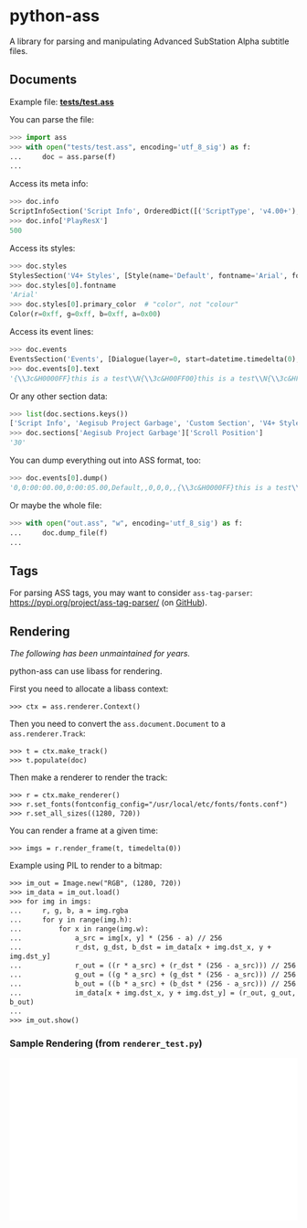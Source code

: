 # python-ass

A library for parsing and manipulating
Advanced SubStation Alpha subtitle files.

## Documents

Example file: [**tests/test.ass**](tests/test.ass)

You can parse the file:

```py
>>> import ass
>>> with open("tests/test.ass", encoding='utf_8_sig') as f:
...     doc = ass.parse(f)
...
```

Access its meta info:

```py
>>> doc.info
ScriptInfoSection('Script Info', OrderedDict([('ScriptType', 'v4.00+'), ('PlayResX', 500), ('PlayResY', 500)]))
>>> doc.info['PlayResX']
500
```

Access its styles:

```py
>>> doc.styles
StylesSection('V4+ Styles', [Style(name='Default', fontname='Arial', fontsize=20.0, primary_color=Color(r=0xff, g=0xff, b=0xff, a=0x00), secondary_color=Color(r=0xff, g=0x00, b=0x00, a=0x00), outline_color=Color(r=0x00, g=0x00, b=0x00, a=0x00), back_color=Color(r=0x00, g=0x00, b=0x00, a=0x00), bold=False, italic=False, underline=False, strike_out=False, scale_x=100.0, scale_y=100.0, spacing=0.0, angle=0.0, border_style=1, outline=1.0, shadow=2.0, alignment=5, margin_l=10, margin_r=10, margin_v=10, encoding=1)])
>>> doc.styles[0].fontname
'Arial'
>>> doc.styles[0].primary_color  # "color", not "colour"
Color(r=0xff, g=0xff, b=0xff, a=0x00)
```

Access its event lines:

```py
>>> doc.events
EventsSection('Events', [Dialogue(layer=0, start=datetime.timedelta(0), end=datetime.timedelta(seconds=5), style='Default', name='', margin_l=0, margin_r=0, margin_v=0, effect='', text='{\\3c&H0000FF}this is a test\\N{\\3c&H00FF00}this is a test\\N{\\3c&HFF0000}this is a test'), ...])
>>> doc.events[0].text
'{\\3c&H0000FF}this is a test\\N{\\3c&H00FF00}this is a test\\N{\\3c&HFF0000}this is a test'
```

Or any other section data:

```py
>>> list(doc.sections.keys())
['Script Info', 'Aegisub Project Garbage', 'Custom Section', 'V4+ Styles', 'Events', 'Aegisub Extradata']
>>> doc.sections['Aegisub Project Garbage']['Scroll Position']
'30'
```

You can dump everything out into ASS format, too:

```py
>>> doc.events[0].dump()
'0,0:00:00.00,0:00:05.00,Default,,0,0,0,,{\\3c&H0000FF}this is a test\\N{\\3c&H00FF00}this is a test\\N{\\3c&HFF0000}this is a test'
```

Or maybe the whole file:

```py
>>> with open("out.ass", "w", encoding='utf_8_sig') as f:
...     doc.dump_file(f)
...
```


## Tags

For parsing ASS tags, you may want to consider `ass-tag-parser`:
<https://pypi.org/project/ass-tag-parser/>
(on [GitHub](https://github.com/rr-/ass_tag_parser)).


## Rendering

*The following has been unmaintained for years.*

python-ass can use libass for rendering.

First you need to allocate a libass context:

    >>> ctx = ass.renderer.Context()

Then you need to convert the `ass.document.Document` to a `ass.renderer.Track`:

    >>> t = ctx.make_track()
    >>> t.populate(doc)

Then make a renderer to render the track:

    >>> r = ctx.make_renderer()
    >>> r.set_fonts(fontconfig_config="/usr/local/etc/fonts/fonts.conf")
    >>> r.set_all_sizes((1280, 720))

You can render a frame at a given time:

    >>> imgs = r.render_frame(t, timedelta(0))

Example using PIL to render to a bitmap:

    >>> im_out = Image.new("RGB", (1280, 720))
    >>> im_data = im_out.load()
    >>> for img in imgs:
    ...     r, g, b, a = img.rgba
    ...     for y in range(img.h):
    ...         for x in range(img.w):
    ...             a_src = img[x, y] * (256 - a) // 256
    ...             r_dst, g_dst, b_dst = im_data[x + img.dst_x, y + img.dst_y]
    ...             r_out = ((r * a_src) + (r_dst * (256 - a_src))) // 256
    ...             g_out = ((g * a_src) + (g_dst * (256 - a_src))) // 256
    ...             b_out = ((b * a_src) + (b_dst * (256 - a_src))) // 256
    ...             im_data[x + img.dst_x, y + img.dst_y] = (r_out, g_out, b_out)
    ...
    >>> im_out.show()

### Sample Rendering (from `renderer_test.py`)

![Test rendering](test.png)
